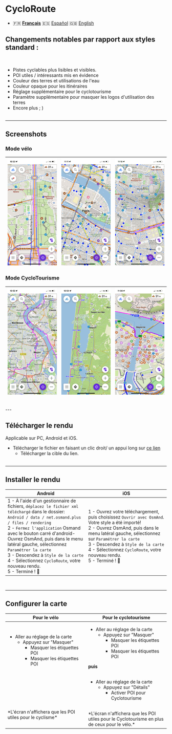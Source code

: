 # CycloRoute

 - 🇫🇷 **[Français](README.md)** 🇪🇸 [Español](README_ES.md) 🇬🇧 [English](README_EN.md)


## Changements notables par rapport aux styles standard :
<br>



- Pistes cyclables plus lisibles et visibles.
- POI utiles / intéressants mis en évidence
- Couleur des terres et utilisations de l'eau
- Couleur opaque pour les itinéraires
- Réglage supplémentaire pour le cyclotourisme
- Paramètre supplémentaire pour masquer les logos d'utilisation des terres
- Encore plus ; )
<br><br>
---

## Screenshots<br>
### Mode vélo
| <img src="Screenshots/CycloRoute_Cycling-1.png" width="250" /> | <img src="Screenshots/CycloRoute_Cycling-2.png" width="250" /> | <img src="Screenshots/CycloRoute_Cycling-3.png" width="250" /> |
| :-------------: | :-------------: | :-------------: |

### Mode CycloTourisme
| <img src="Screenshots/CycloRoute_Touring-1.png" width="250" /> | <img src="Screenshots/CycloRoute_Touring-2.png" width="250" /> | <img src="Screenshots/CycloRoute_Touring-3.png" width="250" /> |
| :-------------: | :-------------: | :-------------: |
<br>
---

## Télécharger le rendu
Applicable sur PC, Android et iOS.

- Télécharger le fichier en faisant un clic droit/ un appui long sur [ce lien](https://github.com/Hades1503/OsmAnd_Cycling_Map/raw/main/CycloRoute.render.xml)
    - Télécharger la cible du lien.<br><br>
---



## Installer le rendu
<table>
    <thead>
    <tr>
        <th>Android</th>
        <th>iOS</th>
    </tr>
    </thead>
    <tbody>
    <tr>
        <td width="50%">1 - À l'aide d'un gestionnaire de fichiers, <code>déplacez le fichier xml téléchargé</code> dans le dossier:<br><code>Android / data / net.osmand.plus / files / rendering</code><br>2 -  <code>Fermez l'application</code> Osmand avec le bouton carré d'android- Ouvrez OsmAnd, puis dans le menu latéral gauche, sélectionnez <code>Paramétrer la carte</code><br>3 - Descendez à <code>Style de la carte</code><br> 4 - Sélectionnez <code>CycloRoute</code>, votre nouveau rendu.<br>5 - Terminé ! 🎉</td>
        <td>1 - Ouvrez votre téléchargement, puis choisissez <code>Ouvrir avec OsmAnd</code>. Votre style a été importé!<br>2 - Ouvrez OsmAnd, puis dans le menu latéral gauche, sélectionnez sur <code>Paramétrer la carte</code><br>3 - Descendez à <code>Style de la carte</code><br>4 - Sélectionnez <code>CycloRoute</code>, votre nouveau rendu.<br>5 - Terminé ! 🎉</td>
    </tr>
    <tbody>
</table>

<br>

---

## Configurer la carte 

<table>
    <thead>
    <tr>
        <th>Pour le vélo</th>
        <th>Pour le cyclotourisme</th>
    </tr>
    </thead>
    <tbody>
    <tr>
        <td width="50%"> <ul><li>Aller au réglage de la carte<ul><li>Appuyez sur "Masquer"<ul><li>Masquer les étiquettes POI </li><li>Masquer les étiquettes POI</li></ul></li></ul></li></ul> <br><br><br><br><br><br><br>*L'écran n'affichera que les POI utiles pour le cyclisme*</td>
        <td><ul><li>Aller au réglage de la carte<ul><li>Appuyez sur "Masquer"<ul><li>Masquer les étiquettes POI</li><li>Masquer les étiquettes POI</li></ul></li></ul></li></ul> <strong>puis</strong> <br><br> <ul><li>Aller au réglage de la carte<ul><li>Appuyez sur "Détails" <ul><li>Activer POI pour Cyclotourisme</li></ul></li></ul></li></ul><br>*L'écran n'affichera que les POI utiles pour le Cyclotourisme en plus de ceux pour le vélo.*</td>
    </tr>
    <tbody>
</table>